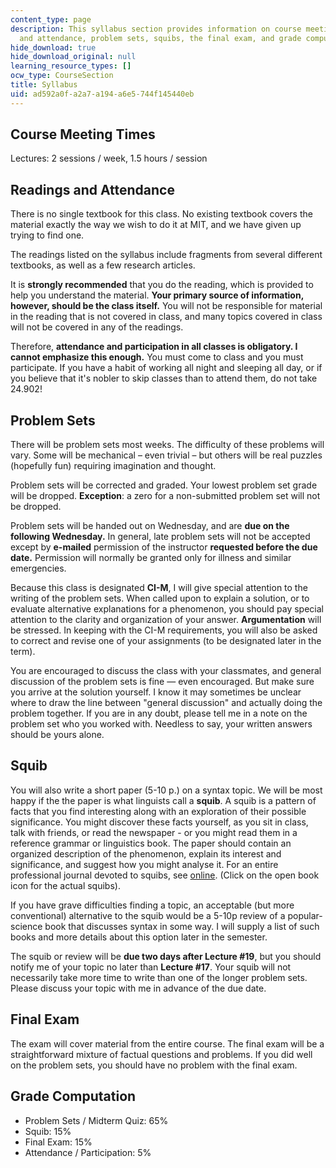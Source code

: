 ```yaml
---
content_type: page
description: This syllabus section provides information on course meeting times, readings
  and attendance, problem sets, squibs, the final exam, and grade computation.
hide_download: true
hide_download_original: null
learning_resource_types: []
ocw_type: CourseSection
title: Syllabus
uid: ad592a0f-a2a7-a194-a6e5-744f145440eb
---
```


Course Meeting Times
--------------------

Lectures: 2 sessions / week, 1.5 hours / session

Readings and Attendance
-----------------------

There is no single textbook for this class. No existing textbook covers the material exactly the way we wish to do it at MIT, and we have given up trying to find one.

The readings listed on the syllabus include fragments from several different textbooks, as well as a few research articles.

It is **strongly recommended** that you do the reading, which is provided to help you understand the material. **Your primary source of information, however, should be the class itself.** You will not be responsible for material in the reading that is not covered in class, and many topics covered in class will not be covered in any of the readings.

Therefore, **attendance and participation in all classes is obligatory. I cannot emphasize this enough.** You must come to class and you must participate. If you have a habit of working all night and sleeping all day, or if you believe that it's nobler to skip classes than to attend them, do not take 24.902!

Problem Sets
------------

There will be problem sets most weeks. The difficulty of these problems will vary. Some will be mechanical – even trivial – but others will be real puzzles (hopefully fun) requiring imagination and thought.

Problem sets will be corrected and graded. Your lowest problem set grade will be dropped. **Exception**: a zero for a non-submitted problem set will not be dropped.

Problem sets will be handed out on Wednesday, and are **due on the following Wednesday.** In general, late problem sets will not be accepted except by **e-mailed** permission of the instructor **requested before the due date.** Permission will normally be granted only for illness and similar emergencies.

Because this class is designated **CI-M**, I will give special attention to the writing of the problem sets. When called upon to explain a solution, or to evaluate alternative explanations for a phenomenon, you should pay special attention to the clarity and organization of your answer. **Argumentation** will be stressed. In keeping with the CI-M requirements, you will also be asked to correct and revise one of your assignments (to be designated later in the term).

You are encouraged to discuss the class with your classmates, and general discussion of the problem sets is fine — even encouraged. But make sure you arrive at the solution yourself. I know it may sometimes be unclear where to draw the line between "general discussion" and actually doing the problem together. If you are in any doubt, please tell me in a note on the problem set who you worked with. Needless to say, your written answers should be yours alone.

Squib
-----

You will also write a short paper (5-10 p.) on a syntax topic. We will be most happy if the the paper is what linguists call a **squib**. A squib is a pattern of facts that you find interesting along with an exploration of their possible significance. You might discover these facts yourself, as you sit in class, talk with friends, or read the newspaper - or you might read them in a reference grammar or linguistics book. The paper should contain an organized description of the phenomenon, explain its interest and significance, and suggest how you might analyse it. For an entire professional journal devoted to squibs, see [online](http://www.ledonline.it/snippets/). (Click on the open book icon for the actual squibs).

If you have grave difficulties finding a topic, an acceptable (but more conventional) alternative to the squib would be a 5-10p review of a popular-science book that discusses syntax in some way. I will supply a list of such books and more details about this option later in the semester.

The squib or review will be **due two days after Lecture #19**, but you should notify me of your topic no later than **Lecture #17**. Your squib will not necessarily take more time to write than one of the longer problem sets. Please discuss your topic with me in advance of the due date.

Final Exam
----------

The exam will cover material from the entire course. The final exam will be a straightforward mixture of factual questions and problems. If you did well on the problem sets, you should have no problem with the final exam.

Grade Computation
-----------------

*   Problem Sets / Midterm Quiz: 65%
*   Squib: 15%
*   Final Exam: 15%
*   Attendance / Participation: 5%